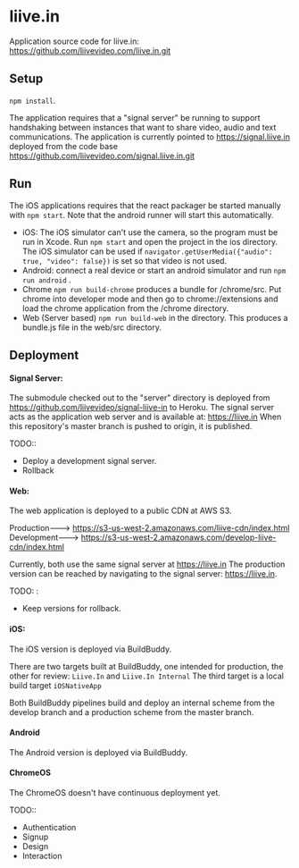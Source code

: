 # liive.in

Application source code for liive.in: https://github.com/liivevideo.com/liive.in.git

## Setup 

`npm install`.  

The application requires that a "signal server" be running to support handshaking between instances that want to share video, audio and text communications.
The application is currently pointed to https://signal.liive.in deployed from the code base https://github.com/liivevideo.com/signal.liive.in.git

## Run

The iOS applications requires that the react packager be started manually with `npm start`. Note that the android runner will start this automatically.

- iOS: The iOS simulator can't use the camera, so the program must be run in Xcode. 
Run `npm start` and open the project in the ios directory. 
The iOS simulator can be used if `navigator.getUserMedia({"audio": true, "video": false})` is set so that video is not used.
- Android: connect a real device or start an android simulator and run `npm run android` .  
- Chrome `npm run build-chrome` produces a bundle for /chrome/src. Put chrome into developer mode and then go to chrome://extensions and load the chrome application from the /chrome directory.  
- Web (Server based) `npm run build-web` in the directory.  This produces a bundle.js file in the web/src directory. 

## Deployment

#### Signal Server:

The submodule checked out to the "server" directory is deployed from https://github.com/liivevideo/signal-liive-in to Heroku.
The signal server acts as the application web server and is available at: https://liive.in
When this repository's master branch is pushed to origin, it is published.

TODO::
* Deploy a development signal server.
* Rollback

#### Web:

The web application is deployed to a public CDN at AWS S3.

Production---> https://s3-us-west-2.amazonaws.com/liive-cdn/index.html
Development---> https://s3-us-west-2.amazonaws.com/develop-liive-cdn/index.html

Currently, both use the same signal server at https://liive.in
The production version can be reached by navigating to the signal server: https://liive.in.

TODO: :
* Keep versions for rollback.

#### iOS: 

The iOS version is deployed via BuildBuddy.

There are two targets built at BuildBuddy, one intended for production, the other for review: ```Liive.In``` and ```Liive.In Internal```
The third target is a local build target ```iOSNativeApp```

Both BuildBuddy pipelines build and deploy an internal scheme from the develop branch and a production scheme from the master branch.

#### Android

The Android version is deployed via BuildBuddy.

#### ChromeOS

The ChromeOS doesn't have continuous deployment yet.

TODO::
* Authentication
* Signup
* Design
* Interaction